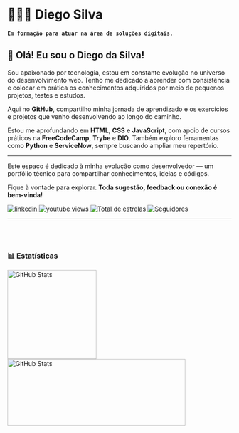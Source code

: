 # 👨🏽‍💻 Diego Silva
**`Em formação para atuar na área de soluções digitais.`**


## 👋 Olá! Eu sou o Diego da Silva!

Sou apaixonado por tecnologia, estou em constante evolução no universo do desenvolvimento web. Tenho me dedicado a aprender com consistência e colocar em prática os conhecimentos adquiridos por meio de pequenos projetos, testes e estudos.

Aqui no **GitHub**, compartilho minha jornada de aprendizado e os exercícios e projetos que venho desenvolvendo ao longo do caminho. 

Estou me aprofundando em **HTML**, **CSS** e **JavaScript**, com apoio de cursos práticos na **FreeCodeCamp**, **Trybe** e **DIO**. Também exploro ferramentas como **Python** e **ServiceNow**, sempre buscando ampliar meu repertório.

___

Este espaço é dedicado à minha evolução como desenvolvedor — um portfólio técnico para compartilhar conhecimentos, ideias e códigos.

Fique à vontade para explorar. **Toda sugestão, feedback ou conexão é bem-vinda!**

<p align="left">
    <a href="https://www.linkedin.com/in/diego-silva-profile" target="_blank">
        <img 
            alt="linkedin" 
            title="Perfiel do linkedin" 
            src="https://custom-icon-badges.demolab.com/badge/🌐-red.svg?color=%230077B5&labelColor=%230A66C2&style=for-the-badge&logo=linkedin2&label=linkedin&logoColor=white"/>
            </a> 
    <a href="#-estatísticas" target="_blank">
        <img 
            alt="youtube views" 
            title="Vizualizações no YouTube" 
            src="https://custom-icon-badges.demolab.com/youtube/channel/views/UCo-gJ8RnTn5akHqHvO55DVA?color=%23E1AD0E&logo=eye&logoColor=white&style=for-the-badge&labelColor=C79600"
        />
    </a> 
    <a href="https://github.com/Diegogitup?tab=repositories" target="_blank">
        <img 
            alt="Total de estrelas" 
            title="Total de estrelas GitHub" 
            src="https://custom-icon-badges.demolab.com/github/stars/Diegogitup?color=55960c&style=for-the-badge&labelColor=488207&logo=star&label=estrelas"
        />
    </a>
    <a href="https://github.com/Diegogitup?tab=followers" target="_blank">
        <img 
            alt="Seguidores" 
            title="Me siga no GitHub" 
            src="https://custom-icon-badges.demolab.com/github/followers/Diegogitup?color=236ad3&labelColor=1155ba&style=for-the-badge&logo=github&label=Seguidores&logoColor=white"
        />
    </a>
</p>
</p>

---

<br/>
<br/>

### 📊 Estatísticas

<p>
  <img 
    align="left" 
    alt="GitHub Stats" 
    height="200"
    max-width="400"
    style="padding-right: 10px;" 
    src="https://github-readme-stats.vercel.app/api?username=Diegogitup&show_icons=true&theme=tokyonight&include_all_commits=true&locale=pt-br" 
  />

  <img 
      align="left" 
      alt="GitHub Stats" 
      height="150"
      width="400" 
      src="https://github-readme-stats.vercel.app/api/top-langs/?username=Diegogitup&theme=tokyonight&layout=compact&custom_title=Tecnologias&langs_count=6" 
  />

</p>
